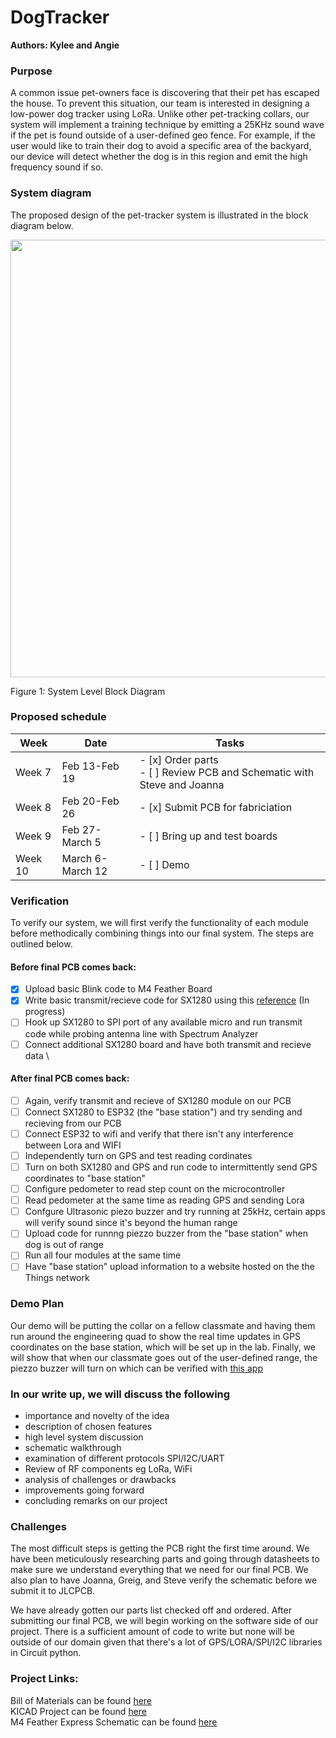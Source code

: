 # DogTracker
__Authors: Kylee and Angie__

### Purpose 

A common issue pet-owners face is discovering that their pet has escaped the house. To prevent this situation, our team is interested in designing a low-power dog tracker using LoRa. Unlike other pet-tracking collars, our system will implement a training technique by emitting a 25KHz sound wave if the pet is found outside of a user-defined geo fence. For example, if the user would like to train their dog to avoid a specific area of the backyard, our device will detect whether the dog is in this region and emit the high frequency sound if so.

### System diagram   
The proposed design of the pet-tracker system is illustrated in the block diagram below.
<p>
  <img src="https://github.com/krsandwich/DogTracker/blob/master/Images/block_diagram.png" width="700">
  <p> Figure 1: System Level Block Diagram
</p>

### Proposed schedule
| Week  | Date | Tasks 
| ------------- | ------------- | ------------- |
| Week 7 | Feb 13-Feb 19  | - [x] Order parts <br />- [ ] Review PCB and Schematic with Steve and Joanna   |
| Week 8 | Feb 20-Feb 26  | - [x] Submit PCB for fabriciation | 
| Week 9 | Feb 27-March 5  | - [ ] Bring up and test boards | 
| Week 10 | March 6-March 12  | - [ ] Demo | 



### Verification
To verify our system, we will first verify the functionality of each module before methodically combining things into our final system. The steps are outlined below.

#### Before final PCB comes back: 
- [x] Upload basic Blink code to M4 Feather Board
- [x] Write basic transmit/recieve code for SX1280 using this [reference](https://github.com/maholli/CircuitPython_SX1280) (In progress)
- [ ] Hook up SX1280 to SPI port of any available micro and run transmit code while probing antenna line with Spectrum Analyzer
- [ ] Connect additional SX1280 board and have both transmit and recieve data \
#### After final PCB comes back:
- [ ] Again, verify transmit and recieve of SX1280 module on our PCB
- [ ] Connect SX1280 to ESP32 (the "base station") and try sending and recieving from our PCB
- [ ] Connect ESP32 to wifi and verify that there isn't any interference between Lora and WIFI
- [ ] Independently turn on GPS and test reading cordinates
- [ ] Turn on both SX1280 and GPS and run code to intermittently send GPS coordinates to "base station" 
- [ ] Configure pedometer to read step count on the microcontroller
- [ ] Read pedometer at the same time as reading GPS and sending Lora
- [ ] Confgure Ultrasonic piezo buzzer and try running at 25kHz, certain apps will verify sound since it's beyond the human range
- [ ] Upload code for runnng piezzo buzzer from the "base station" when dog is out of range
- [ ] Run all four modules at the same time 
- [ ] Have "base station"  upload information to a website hosted on the the Things network

### Demo Plan
Our demo will be putting the collar on a fellow classmate and having them run around the engineering quad to show the real time updates in GPS coordinates on the base station, which will be set up in the lab. Finally, we will show that when our classmate goes out of the user-defined range, the piezzo buzzer will turn on which can be verified with [this app](https://play.google.com/store/apps/details?id=com.microcadsystems.serge.ultrasounddetector&hl=en_US&gl=US)

### In our write up, we will discuss the following
- importance and novelty of the idea 
- description of chosen features 
- high level system discussion
- schematic walkthrough 
- examination of different protocols SPI/I2C/UART 
- Review of RF components eg LoRa, WiFi 
- analysis of challenges or drawbacks
- improvements going forward 
- concluding remarks on our project 

### Challenges
The most difficult steps is getting the PCB right the first time around. We have been meticulously researching parts and going through datasheets to make sure we understand everything that we need for our final PCB. We also plan to have Joanna, Greig, and Steve verify the schematic before we submit it to JLCPCB. 

We have already gotten our parts list checked off and ordered. After submitting our final PCB, we will begin working on the software side of our project. There is a sufficient amount of code to write but none will be outside of our domain given that there's a lot of GPS/LORA/SPI/I2C libraries in Circuit python. 

### Project Links:
Bill of Materials can be found [here](https://github.com/krsandwich/DogTracker/tree/master/Hardware/BOM) \
KICAD Project can be found [here](https://github.com/krsandwich/DogTracker/tree/master/Hardware/Kicad)\
M4 Feather Express Schematic can be found [here](https://learn.adafruit.com/assets/57242)
